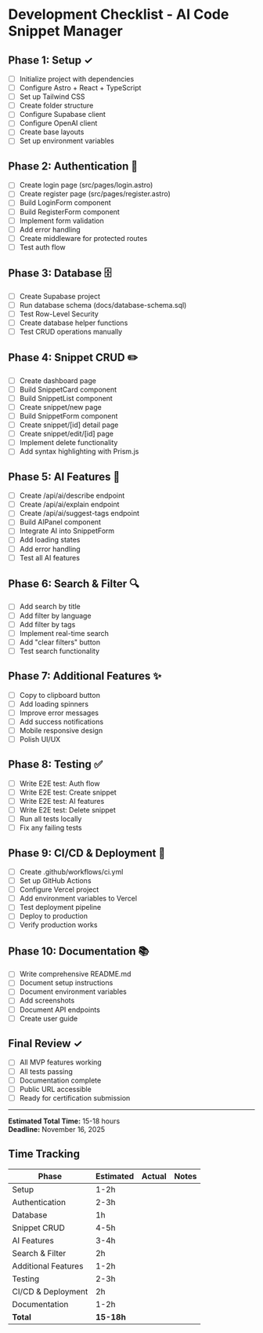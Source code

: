 # Development Checklist - AI Code Snippet Manager

## Phase 1: Setup ✓
- [ ] Initialize project with dependencies
- [ ] Configure Astro + React + TypeScript
- [ ] Set up Tailwind CSS
- [ ] Create folder structure
- [ ] Configure Supabase client
- [ ] Configure OpenAI client
- [ ] Create base layouts
- [ ] Set up environment variables

## Phase 2: Authentication 🔐
- [ ] Create login page (src/pages/login.astro)
- [ ] Create register page (src/pages/register.astro)
- [ ] Build LoginForm component
- [ ] Build RegisterForm component
- [ ] Implement form validation
- [ ] Add error handling
- [ ] Create middleware for protected routes
- [ ] Test auth flow

## Phase 3: Database 🗄️
- [ ] Create Supabase project
- [ ] Run database schema (docs/database-schema.sql)
- [ ] Test Row-Level Security
- [ ] Create database helper functions
- [ ] Test CRUD operations manually

## Phase 4: Snippet CRUD ✏️
- [ ] Create dashboard page
- [ ] Build SnippetCard component
- [ ] Build SnippetList component
- [ ] Create snippet/new page
- [ ] Build SnippetForm component
- [ ] Create snippet/[id] detail page
- [ ] Create snippet/edit/[id] page
- [ ] Implement delete functionality
- [ ] Add syntax highlighting with Prism.js

## Phase 5: AI Features 🤖
- [ ] Create /api/ai/describe endpoint
- [ ] Create /api/ai/explain endpoint
- [ ] Create /api/ai/suggest-tags endpoint
- [ ] Build AIPanel component
- [ ] Integrate AI into SnippetForm
- [ ] Add loading states
- [ ] Add error handling
- [ ] Test all AI features

## Phase 6: Search & Filter 🔍
- [ ] Add search by title
- [ ] Add filter by language
- [ ] Add filter by tags
- [ ] Implement real-time search
- [ ] Add "clear filters" button
- [ ] Test search functionality

## Phase 7: Additional Features ✨
- [ ] Copy to clipboard button
- [ ] Add loading spinners
- [ ] Improve error messages
- [ ] Add success notifications
- [ ] Mobile responsive design
- [ ] Polish UI/UX

## Phase 8: Testing ✅
- [ ] Write E2E test: Auth flow
- [ ] Write E2E test: Create snippet
- [ ] Write E2E test: AI features
- [ ] Write E2E test: Delete snippet
- [ ] Run all tests locally
- [ ] Fix any failing tests

## Phase 9: CI/CD & Deployment 🚀
- [ ] Create .github/workflows/ci.yml
- [ ] Set up GitHub Actions
- [ ] Configure Vercel project
- [ ] Add environment variables to Vercel
- [ ] Test deployment pipeline
- [ ] Deploy to production
- [ ] Verify production works

## Phase 10: Documentation 📚
- [ ] Write comprehensive README.md
- [ ] Document setup instructions
- [ ] Document environment variables
- [ ] Add screenshots
- [ ] Document API endpoints
- [ ] Create user guide

## Final Review ✓
- [ ] All MVP features working
- [ ] All tests passing
- [ ] Documentation complete
- [ ] Public URL accessible
- [ ] Ready for certification submission

---

**Estimated Total Time:** 15-18 hours  
**Deadline:** November 16, 2025

## Time Tracking

| Phase | Estimated | Actual | Notes |
|-------|-----------|--------|-------|
| Setup | 1-2h | | |
| Authentication | 2-3h | | |
| Database | 1h | | |
| Snippet CRUD | 4-5h | | |
| AI Features | 3-4h | | |
| Search & Filter | 2h | | |
| Additional Features | 1-2h | | |
| Testing | 2-3h | | |
| CI/CD & Deployment | 2h | | |
| Documentation | 1-2h | | |
| **Total** | **15-18h** | | |